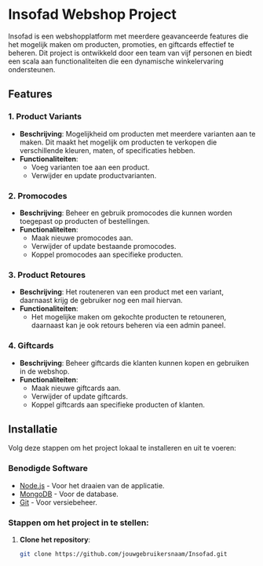 # Insofad Webshop Project

Insofad is een webshopplatform met meerdere geavanceerde features die het mogelijk maken om producten, promoties, en giftcards effectief te beheren. Dit project is ontwikkeld door een team van vijf personen en biedt een scala aan functionaliteiten die een dynamische winkelervaring ondersteunen.

## Features

### 1. Product Variants
- **Beschrijving**: Mogelijkheid om producten met meerdere varianten aan te maken. Dit maakt het mogelijk om producten te verkopen die verschillende kleuren, maten, of specificaties hebben.
- **Functionaliteiten**:
  - Voeg varianten toe aan een product.
  - Verwijder en update productvarianten.

### 2. Promocodes
- **Beschrijving**: Beheer en gebruik promocodes die kunnen worden toegepast op producten of bestellingen.
- **Functionaliteiten**:
  - Maak nieuwe promocodes aan.
  - Verwijder of update bestaande promocodes.
  - Koppel promocodes aan specifieke producten.

### 3. Product Retoures
- **Beschrijving**: Het routeneren van een product met een variant, daarnaast krijg de gebruiker nog een mail hiervan.
- **Functionaliteiten**:
  - Het mogelijke maken om gekochte producten te retouneren, daarnaast kan je ook retours beheren via een admin paneel.

### 4. Giftcards
- **Beschrijving**: Beheer giftcards die klanten kunnen kopen en gebruiken in de webshop.
- **Functionaliteiten**:
  - Maak nieuwe giftcards aan.
  - Verwijder of update giftcards.
  - Koppel giftcards aan specifieke producten of klanten.

## Installatie

Volg deze stappen om het project lokaal te installeren en uit te voeren:

### Benodigde Software
- [Node.js](https://nodejs.org/) - Voor het draaien van de applicatie.
- [MongoDB](https://www.mongodb.com/) - Voor de database.
- [Git](https://git-scm.com/) - Voor versiebeheer.

### Stappen om het project in te stellen:

1. **Clone het repository**:
   ```bash
   git clone https://github.com/jouwgebruikersnaam/Insofad.git

